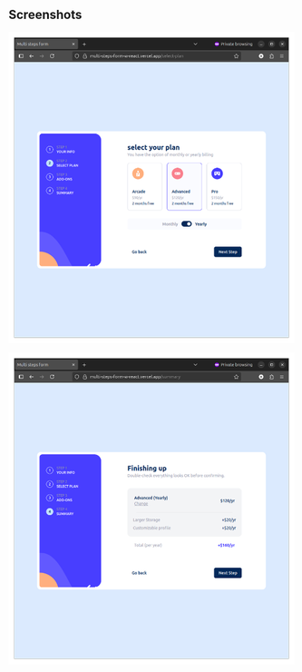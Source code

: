 ## Screenshots

![App Screenshot](https://github.com/resherra/Form/blob/master/form1.png)

![App Screenshot](https://github.com/resherra/Form/blob/master/form3.png)
